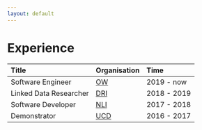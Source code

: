 ```yaml
---
layout: default
---
```


# Experience

| Title                  | Organisation                    | Time        |
|:-----------------------|:--------------------------------|:------------|
| Software Engineer      | [OW]({{site.data.links.ow}})    | 2019 - now  |
| Linked Data Researcher | [DRI]({{site.data.links.dri}})  | 2018 - 2019 |
| Software Developer     | [NLI]({{site.data.links.nli}})  | 2017 - 2018 |
| Demonstrator           | [UCD]({{site.data.links.ucd}})  | 2016 - 2017 |